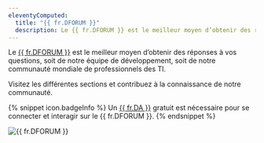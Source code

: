 ```yaml
---
eleventyComputed:
  title: "{{ fr.DFORUM }}"
  description: Le {{ fr.DFORUM }} est le meilleur moyen d’obtenir des réponses à vos questions, soit de notre équipe de développement, soit de notre communauté mondiale de professionnels des TI.
---
```

Le [{{ fr.DFORUM }}](https://forum.devolutions.net/) est le meilleur moyen d’obtenir des réponses à vos questions, soit de notre équipe de développement, soit de notre communauté mondiale de professionnels des TI.

Visitez les différentes sections et contribuez à la connaissance de notre communauté.

{% snippet icon.badgeInfo %}
Un [{{ fr.DA }}](/fr/cloud/devolutions-account/) gratuit est nécessaire pour se connecter et interagir sur le {{ fr.DFORUM }}.
{% endsnippet %}

![{{ fr.DFORUM }}](https://cdnweb.devolutions.net/docs/fr/cloud/Cloud2001.png)
